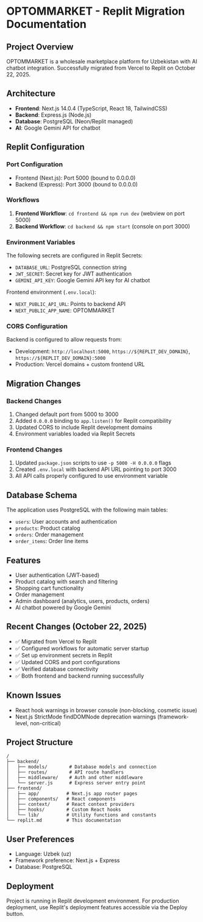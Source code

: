 # OPTOMMARKET - Replit Migration Documentation

## Project Overview
OPTOMMARKET is a wholesale marketplace platform for Uzbekistan with AI chatbot integration. Successfully migrated from Vercel to Replit on October 22, 2025.

## Architecture
- **Frontend**: Next.js 14.0.4 (TypeScript, React 18, TailwindCSS)
- **Backend**: Express.js (Node.js)
- **Database**: PostgreSQL (Neon/Replit managed)
- **AI**: Google Gemini API for chatbot

## Replit Configuration

### Port Configuration
- Frontend (Next.js): Port 5000 (bound to 0.0.0.0)
- Backend (Express): Port 3000 (bound to 0.0.0.0)

### Workflows
1. **Frontend Workflow**: `cd frontend && npm run dev` (webview on port 5000)
2. **Backend Workflow**: `cd backend && npm start` (console on port 3000)

### Environment Variables
The following secrets are configured in Replit Secrets:
- `DATABASE_URL`: PostgreSQL connection string
- `JWT_SECRET`: Secret key for JWT authentication
- `GEMINI_API_KEY`: Google Gemini API key for AI chatbot

Frontend environment (`.env.local`):
- `NEXT_PUBLIC_API_URL`: Points to backend API
- `NEXT_PUBLIC_APP_NAME`: OPTOMMARKET

### CORS Configuration
Backend is configured to allow requests from:
- Development: `http://localhost:5000`, `https://${REPLIT_DEV_DOMAIN}`, `https://${REPLIT_DEV_DOMAIN}:5000`
- Production: Vercel domains + custom frontend URL

## Migration Changes

### Backend Changes
1. Changed default port from 5000 to 3000
2. Added `0.0.0.0` binding to `app.listen()` for Replit compatibility
3. Updated CORS to include Replit development domains
4. Environment variables loaded via Replit Secrets

### Frontend Changes
1. Updated `package.json` scripts to use `-p 5000 -H 0.0.0.0` flags
2. Created `.env.local` with backend API URL pointing to port 3000
3. All API calls properly configured to use environment variable

## Database Schema
The application uses PostgreSQL with the following main tables:
- `users`: User accounts and authentication
- `products`: Product catalog
- `orders`: Order management
- `order_items`: Order line items

## Features
- User authentication (JWT-based)
- Product catalog with search and filtering
- Shopping cart functionality
- Order management
- Admin dashboard (analytics, users, products, orders)
- AI chatbot powered by Google Gemini

## Recent Changes (October 22, 2025)
- ✅ Migrated from Vercel to Replit
- ✅ Configured workflows for automatic server startup
- ✅ Set up environment secrets in Replit
- ✅ Updated CORS and port configurations
- ✅ Verified database connectivity
- ✅ Both frontend and backend running successfully

## Known Issues
- React hook warnings in browser console (non-blocking, cosmetic issue)
- Next.js StrictMode findDOMNode deprecation warnings (framework-level, non-critical)

## Project Structure
```
/
├── backend/
│   ├── models/        # Database models and connection
│   ├── routes/        # API route handlers
│   ├── middleware/    # Auth and other middleware
│   └── server.js      # Express server entry point
├── frontend/
│   ├── app/          # Next.js app router pages
│   ├── components/   # React components
│   ├── context/      # React context providers
│   ├── hooks/        # Custom React hooks
│   └── lib/          # Utility functions and constants
└── replit.md         # This documentation
```

## User Preferences
- Language: Uzbek (uz)
- Framework preference: Next.js + Express
- Database: PostgreSQL

## Deployment
Project is running in Replit development environment. For production deployment, use Replit's deployment features accessible via the Deploy button.
